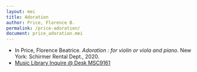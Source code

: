 ```yaml
---
layout: mei
title: Adoration
author: Price, Florence B.
permalink: /price-adoration/
document: price_adoration.mei
---
```


- In Price, Florence Beatrice. *Adoration : for violin or viola and piano.* New York: Schirmer Rental Dept., 2020.
- <a href="https://tufts-primo.hosted.exlibrisgroup.com/permalink/f/bnf7qa/01TUN_ALMA21278578050003851" target="_blank">Music Library Inquire @ Desk MSC9161</a>

